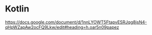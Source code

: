 # Kotlin
 
https://docs.google.com/document/d/1nnLYOWT5FtapvESRJqg8jsN4-qHpWZapAw2ocFQ9Lkw/edit#heading=h.oar5n09papez
